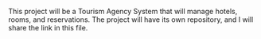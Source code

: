 This project will be a Tourism Agency System that will manage hotels, rooms, and reservations.
The project will have its own repository, and I will share the link in this file.